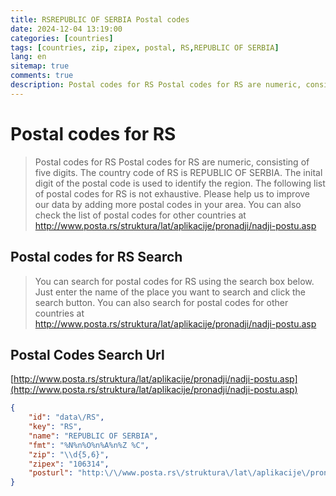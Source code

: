 ```yaml
---
title: RSREPUBLIC OF SERBIA Postal codes 
date: 2024-12-04 13:19:00
categories: [countries]
tags: [countries, zip, zipex, postal, RS,REPUBLIC OF SERBIA]
lang: en
sitemap: true
comments: true
description: Postal codes for RS Postal codes for RS are numeric, consisting of five digits. The country code of RS is REPUBLIC OF SERBIA. The inital digit of the postal code is used to identify the region. The following list of postal codes for RS is not exhaustive. Please help us to improve our data by adding more postal codes in your area. You can also check the list of postal codes for other countries at http://www.posta.rs/struktura/lat/aplikacije/pronadji/nadji-postu.asp
---
```


# Postal codes for RS
> Postal codes for RS Postal codes for RS are numeric, consisting of five digits. The country code of RS is REPUBLIC OF SERBIA. The inital digit of the postal code is used to identify the region. The following list of postal codes for RS is not exhaustive. Please help us to improve our data by adding more postal codes in your area. You can also check the list of postal codes for other countries at http://www.posta.rs/struktura/lat/aplikacije/pronadji/nadji-postu.asp

## Postal codes for RS Search 
> You can search for postal codes for RS using the search box below. Just enter the name of the place you want to search and click the search button. You can also search for postal codes for other countries at http://www.posta.rs/struktura/lat/aplikacije/pronadji/nadji-postu.asp

## Postal Codes Search Url

[http://www.posta.rs/struktura/lat/aplikacije/pronadji/nadji-postu.asp](http://www.posta.rs/struktura/lat/aplikacije/pronadji/nadji-postu.asp)
```json
{
    "id": "data\/RS",
    "key": "RS",
    "name": "REPUBLIC OF SERBIA",
    "fmt": "%N%n%O%n%A%n%Z %C",
    "zip": "\\d{5,6}",
    "zipex": "106314",
    "posturl": "http:\/\/www.posta.rs\/struktura\/lat\/aplikacije\/pronadji\/nadji-postu.asp"
}
```
